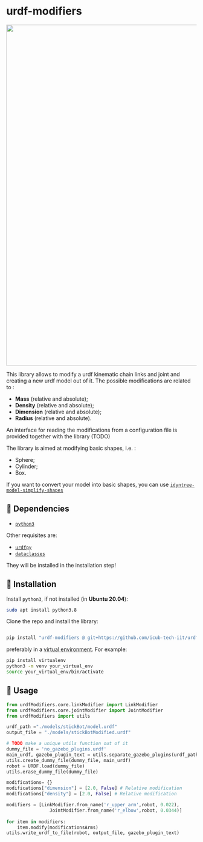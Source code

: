 # urdf-modifiers
<img src="https://user-images.githubusercontent.com/56030908/144103210-44302013-2d99-4b5b-99c1-cd36fa906dde.png" width="900">


This library allows to modify a urdf kinematic chain links and joint and creating a new  urdf model out of it. 
The possible modifications are related to : 
- **Mass** (relative and absolute);
- **Density** (relative and absolute);
- **Dimension** (relative and absolute);
- **Radius** (relative and absolute). 

An interface for reading the modifications from a configuration file is provided together with the library (TODO) 

The library is aimed at modifying basic shapes, i.e. : 
- Sphere; 
- Cylinder; 
- Box.

If you want to convert your model into basic shapes, you can use [`idyntree-model-simplify-shapes`](https://github.com/robotology/idyntree#idyntree-model-simplify-shapes)
## :hammer: Dependencies

- [`python3`](https://wiki.python.org/moin/BeginnersGuide)

Other requisites are:

- [`urdfpy`](https://github.com/mmatl/urdfpy)
- [`dataclasses`](https://pypi.org/project/dataclasses/)

They will be installed in the installation step!

## :floppy_disk: Installation

Install `python3`, if not installed (in **Ubuntu 20.04**):

```bash
sudo apt install python3.8
```

Clone the repo and install the library:

```bash

pip install "urdf-modifiers @ git+https://github.com/icub-tech-iit/urdf-modifiers"

```

preferably in a [virtual environment](https://docs.python.org/3/library/venv.html#venv-def). For example:

```bash
pip install virtualenv
python3 -m venv your_virtual_env
source your_virtual_env/bin/activate
```

## :rocket: Usage

```python
from urdfModifiers.core.linkModifier import LinkModifier
from urdfModifiers.core.jointModifier import JointModifier
from urdfModifiers import utils

urdf_path ="./models/stickBot/model.urdf"
output_file = "./models/stickBotModified.urdf"

# TODO make a unique utils function out of it 
dummy_file = 'no_gazebo_plugins.urdf'
main_urdf, gazebo_plugin_text = utils.separate_gazebo_plugins(urdf_path)
utils.create_dummy_file(dummy_file, main_urdf)
robot = URDF.load(dummy_file)
utils.erase_dummy_file(dummy_file)

modifications= {}
modifications["dimension"] = [2.0, False] # Relative modification
modifications["density"] = [2.0, False] # Relative modification

modifiers = [LinkModifier.from_name('r_upper_arm',robot, 0.022),
                JointModifier.from_name('r_elbow',robot, 0.0344)]
                
for item in modifiers:
    item.modify(modificationsArms)
utils.write_urdf_to_file(robot, output_file, gazebo_plugin_text)    

```
